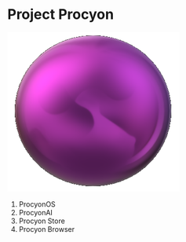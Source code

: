 # Project Procyon
![ProcyonBrowser Logo](https://github.com/ProcyonOS/.github/blob/main/ProcyonOS.png)
1. ProcyonOS
2. ProcyonAI
3. Procyon Store
4. Procyon Browser
